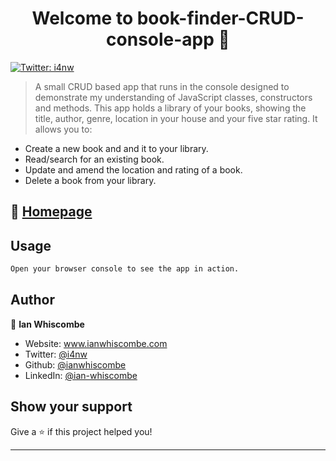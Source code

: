 <h1 align="center">Welcome to book-finder-CRUD-console-app 👋</h1>
<p>
  <a href="https://twitter.com/i4nw" target="_blank">
    <img alt="Twitter: i4nw" src="https://img.shields.io/twitter/follow/i4nw.svg?style=social" />
  </a>
</p>

> A small CRUD based app that runs in the console designed to demonstrate my understanding of JavaScript classes, constructors and methods.
> This app holds a library of your books, showing the title, author, genre, location in your house and your five star rating. It allows you to:

- Create a new book and and it to your library.
- Read/search for an existing book.
- Update and amend the location and rating of a book.
- Delete a book from your library.

## 🏡 <a href='https://github.com/ianwhiscombe/book-finder-console-app'>Homepage</a>

## Usage

```sh
Open your browser console to see the app in action. 
```

## Author

👤 **Ian Whiscombe**

* Website: www.ianwhiscombe.com
* Twitter: [@i4nw](https://twitter.com/i4nw)
* Github: [@ianwhiscombe](https://github.com/ianwhiscombe)
* LinkedIn: [@ian-whiscombe](https://linkedin.com/in/ian-whiscombe)

## Show your support

Give a ⭐️ if this project helped you!

***

